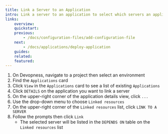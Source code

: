 ```yaml
---
title: Link a Server to an Application
intro: Link a server to an application to select which servers an application can be deployed.
links:
    overview:
    quickstart:
    previous:
        - /docs/configuration-files/add-configuration-file
    next:
        - /docs/applications/deploy-application
    guides:
    related:
    featured:
---
```


1. On Devopness, navigate to a project then select an environment
1. Find the `Applications` card
1. Click `View` in the `Applications` card to see a list of existing `Applications`
1. Click `DETAILS` on the application you want to link a server
1. On the upper-right corner of the application details view, click `...`
1. Use the drop-down menu to choose `Linked resources`
1. On the upper-right corner of the `Linked resources` list, click `LINK TO A SERVER`
1. Follow the prompts then click `Link`
    - The selected server will be listed in the `DEPENDS ON` table on the `Linked resources` list
